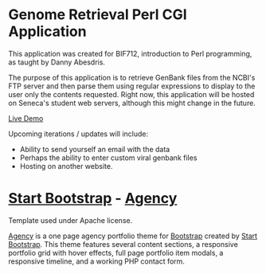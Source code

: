 # Genome Retrieval Perl CGI Application

This application was created for BIF712, introduction to Perl programming, as taught by Danny Abesdris.

The purpose of this application is to retrieve GenBank files from the NCBI's FTP server and then parse them using regular expressions to display to the user only the contents requested. Right now, this application will be hosted on Seneca's student web servers, although this might change in the future. 

[Live Demo](http://zenit.senecac.on.ca/~bif712_153a16/)

Upcoming iterations / updates will include:

- Ability to send yourself an email with the data
- Perhaps the ability to enter custom viral genbank files
- Hosting on another website.




# [Start Bootstrap](http://startbootstrap.com/) - [Agency](http://startbootstrap.com/template-overviews/agency/)

Template used under Apache license.

[Agency](http://startbootstrap.com/template-overviews/agency/) is a one page agency portfolio theme for [Bootstrap](http://getbootstrap.com/) created by [Start Bootstrap](http://startbootstrap.com/). This theme features several content sections, a responsive portfolio grid with hover effects, full page portfolio item modals, a responsive timeline, and a working PHP contact form.

